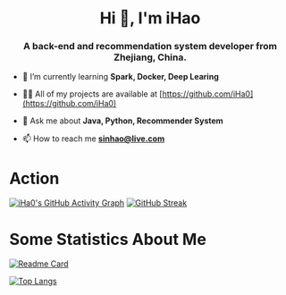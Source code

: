<h1 align="center">Hi 👋, I'm iHao</h1>
<h3 align="center">A back-end and recommendation system developer from Zhejiang, China.</h3>

- 🌱 I’m currently learning **Spark, Docker, Deep Learing**

- 👨‍💻 All of my projects are available at [https://github.com/iHa0](https://github.com/iHa0)

- 💬 Ask me about **Java, Python, Recommender System**

- 📫 How to reach me **sinhao@live.com**

# Action
[![iHa0's GitHub Activity Graph](https://activity-graph.herokuapp.com/graph?username=iHa0&theme=xcode)](https://github.com/iHa0)
[![GitHub Streak](https://github-readme-streak-stats.herokuapp.com/?user=iHa0&theme=dark)](https://git.io/streak-stats)

# Some Statistics About Me
[![Readme Card](https://github-readme-stats.vercel.app/api?username=iHa0&show_icons=true&title_color=ffffff&icon_color=bb2acf&text_color=daf7dc&bg_color=151515)](https://github.com/anuraghazra/github-readme-stats)

[![Top Langs](https://github-readme-stats.vercel.app/api/top-langs/?username=iHa0&layout=compact&exclude_repo=iHa0.github.io&title_color=ffffff&icon_color=bb2acf&text_color=daf7dc&bg_color=151515)](https://github.com/anuraghazra/github-readme-stats)
